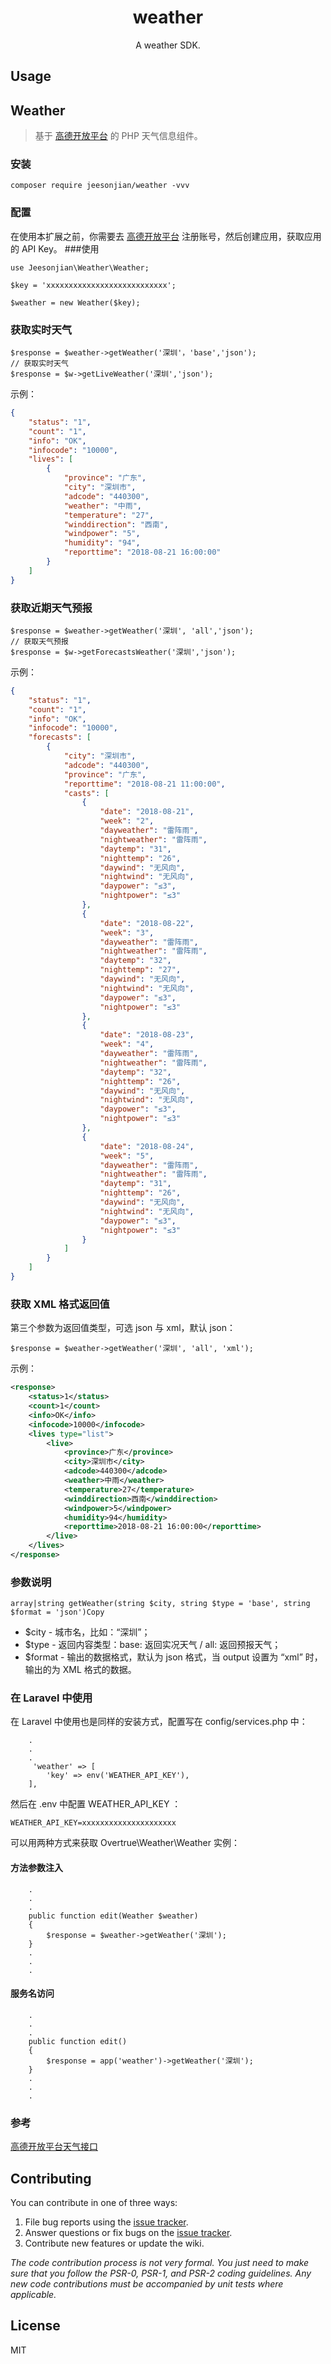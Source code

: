 <h1 align="center"> weather </h1>

<p align="center"> A weather SDK.</p>

## Usage

## Weather
> 基于  [高德开放平台](https://lbs.amap.com/dev/id/newuser) 的 PHP 天气信息组件。
### 安装
~~~shell script
composer require jeesonjian/weather -vvv
~~~

### 配置
在使用本扩展之前，你需要去 [高德开放平台](https://lbs.amap.com/dev/id/newuser) 注册账号，然后创建应用，获取应用的 API Key。
###使用
~~~
use Jeesonjian\Weather\Weather;

$key = 'xxxxxxxxxxxxxxxxxxxxxxxxxxx';

$weather = new Weather($key);
~~~

### 获取实时天气
~~~
$response = $weather->getWeather('深圳'，'base','json');
// 获取实时天气
$response = $w->getLiveWeather('深圳','json');
~~~

示例：
~~~json
{
    "status": "1",
    "count": "1",
    "info": "OK",
    "infocode": "10000",
    "lives": [
        {
            "province": "广东",
            "city": "深圳市",
            "adcode": "440300",
            "weather": "中雨",
            "temperature": "27",
            "winddirection": "西南",
            "windpower": "5",
            "humidity": "94",
            "reporttime": "2018-08-21 16:00:00"
        }
    ]
}
~~~

### 获取近期天气预报
~~~
$response = $weather->getWeather('深圳', 'all','json');
// 获取天气预报
$response = $w->getForecastsWeather('深圳','json');
~~~
示例：
~~~json
{
    "status": "1", 
    "count": "1", 
    "info": "OK", 
    "infocode": "10000", 
    "forecasts": [
        {
            "city": "深圳市", 
            "adcode": "440300", 
            "province": "广东", 
            "reporttime": "2018-08-21 11:00:00", 
            "casts": [
                {
                    "date": "2018-08-21", 
                    "week": "2", 
                    "dayweather": "雷阵雨", 
                    "nightweather": "雷阵雨", 
                    "daytemp": "31", 
                    "nighttemp": "26", 
                    "daywind": "无风向", 
                    "nightwind": "无风向", 
                    "daypower": "≤3", 
                    "nightpower": "≤3"
                }, 
                {
                    "date": "2018-08-22", 
                    "week": "3", 
                    "dayweather": "雷阵雨", 
                    "nightweather": "雷阵雨", 
                    "daytemp": "32", 
                    "nighttemp": "27", 
                    "daywind": "无风向", 
                    "nightwind": "无风向", 
                    "daypower": "≤3", 
                    "nightpower": "≤3"
                }, 
                {
                    "date": "2018-08-23", 
                    "week": "4", 
                    "dayweather": "雷阵雨", 
                    "nightweather": "雷阵雨", 
                    "daytemp": "32", 
                    "nighttemp": "26", 
                    "daywind": "无风向", 
                    "nightwind": "无风向", 
                    "daypower": "≤3", 
                    "nightpower": "≤3"
                }, 
                {
                    "date": "2018-08-24", 
                    "week": "5", 
                    "dayweather": "雷阵雨", 
                    "nightweather": "雷阵雨", 
                    "daytemp": "31", 
                    "nighttemp": "26", 
                    "daywind": "无风向", 
                    "nightwind": "无风向", 
                    "daypower": "≤3", 
                    "nightpower": "≤3"
                }
            ]
        }
    ]
}
~~~

### 获取 XML 格式返回值
第三个参数为返回值类型，可选 json 与 xml，默认 json：
~~~
$response = $weather->getWeather('深圳', 'all', 'xml');
~~~
示例：
~~~xml
<response>
    <status>1</status>
    <count>1</count>
    <info>OK</info>
    <infocode>10000</infocode>
    <lives type="list">
        <live>
            <province>广东</province>
            <city>深圳市</city>
            <adcode>440300</adcode>
            <weather>中雨</weather>
            <temperature>27</temperature>
            <winddirection>西南</winddirection>
            <windpower>5</windpower>
            <humidity>94</humidity>
            <reporttime>2018-08-21 16:00:00</reporttime>
        </live>
    </lives>
</response>
~~~
### 参数说明
~~~
array|string getWeather(string $city, string $type = 'base', string $format = 'json')Copy
~~~
- $city - 城市名，比如：“深圳”；
- $type - 返回内容类型：base: 返回实况天气 / all: 返回预报天气；
- $format  - 输出的数据格式，默认为 json 格式，当 output 设置为 “xml” 时，输出的为 XML 格式的数据。

### 在 Laravel 中使用
在 Laravel 中使用也是同样的安装方式，配置写在 config/services.php 中：
~~~
    .
    .
    .
     'weather' => [
        'key' => env('WEATHER_API_KEY'),
    ],
~~~
然后在 .env 中配置 WEATHER_API_KEY ：
~~~
WEATHER_API_KEY=xxxxxxxxxxxxxxxxxxxxx
~~~

可以用两种方式来获取 Overtrue\Weather\Weather 实例：
#### 方法参数注入
~~~
    .
    .
    .
    public function edit(Weather $weather) 
    {
        $response = $weather->getWeather('深圳');
    }
    .
    .
    .
~~~
#### 服务名访问
~~~
    .
    .
    .
    public function edit() 
    {
        $response = app('weather')->getWeather('深圳');
    }
    .
    .
    .
~~~

### 参考
[高德开放平台天气接口](https://lbs.amap.com/api/webservice/guide/api/weatherinfo/)

## Contributing

You can contribute in one of three ways:

1. File bug reports using the [issue tracker](https://github.com/jeesonjian/weather/issues).
2. Answer questions or fix bugs on the [issue tracker](https://github.com/jeesonjian/weather/issues).
3. Contribute new features or update the wiki.

_The code contribution process is not very formal. You just need to make sure that you follow the PSR-0, PSR-1, and PSR-2 coding guidelines. Any new code contributions must be accompanied by unit tests where applicable._

## License

MIT